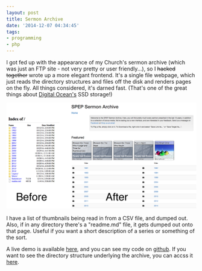 ```yaml
---
layout: post
title: Sermon Archive
date: '2014-12-07 04:34:45'
tags:
- programming
- php
---
```


I got fed up with the appearance of my Church's sermon archive (which was just an FTP site - not very pretty or user friendly...), so I ~~hacked together~~ wrote up a more elegant frontend. It's a single file webpage, which just reads the directory structures and files off the disk and renders pages on the fly. All things considered, it's darned fast. (That's one of the great things about [Digital Ocean's](https://www.digitalocean.com/?refcode=c0167ae9a50a) SSD storage!) 

![Old vs new](/content/images/2014/12/archive_upgrade.png)

I have a list of thumbnails being read in from a CSV file, and dumped out. Also, if in any directory there's a "readme.md" file, it gets dumped out onto that page. Useful if you want a short description of a series or something of the sort. 

A live demo is available [here](http://archive.spepmedia.com), and you can see my code on [github](https://github.com/joshgordon/sermon-archive). If you want to see the directory structure underlying the archive, you can accss it [here](http://archive.spepmedia.com/sermons). 